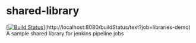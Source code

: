 # shared-library
[[![Build Status](http://localhost:8080/buildStatus/icon?job=libraries-demo)](http://localhost:8080/job/libraries-demo/)](http://localhost:8080/buildStatus/text?job=libraries-demo)
A sample shared library for jenkins pipeline jobs
